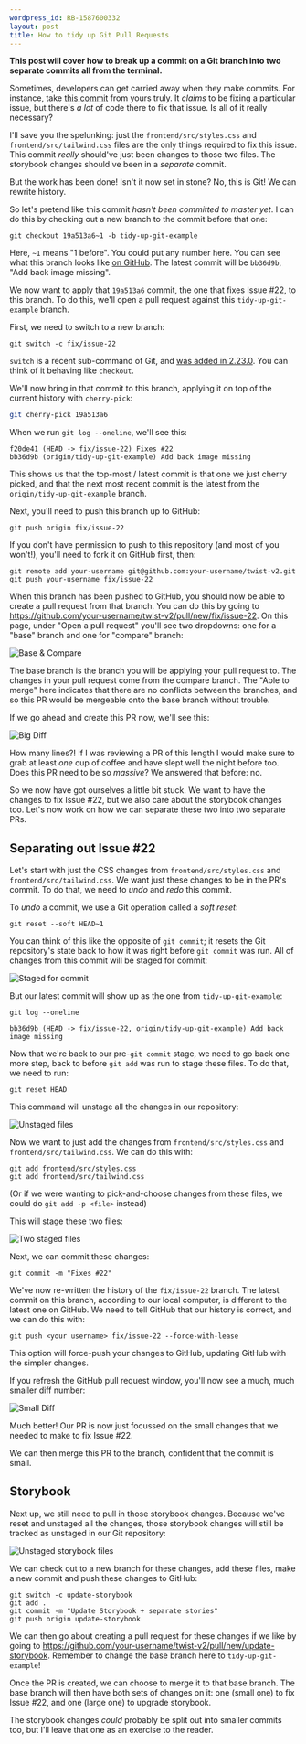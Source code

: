 ```yaml
---
wordpress_id: RB-1587600332
layout: post
title: How to tidy up Git Pull Requests
---
```


**This post will cover how to break up a commit on a Git branch into two separate commits all from the terminal.**

Sometimes, developers can get carried away when they make commits. For instance, take [this commit](https://github.com/radar/twist-v2/commit/19a513a6ae33ed0de3fb8ce426e7c7ec99449f0d) from yours truly. It _claims_ to be fixing a particular issue, but there's _a lot_ of code there to fix that issue. Is all of it really necessary?

I'll save you the spelunking: just the `frontend/src/styles.css` and `frontend/src/tailwind.css` files are the only things required to fix this issue. This commit _really_ should've just been changes to those two files. The storybook changes should've been in a _separate_ commit.

But the work has been done! Isn't it now set in stone? No, this is Git! We can rewrite history.

So let's pretend like this commit _hasn't been committed to master yet_. I can do this by checking out a new branch to the commit before that one:

```plain
git checkout 19a513a6~1 -b tidy-up-git-example
```

Here, `~1` means "1 before". You could put any number here. You can see what this branch looks like [on GitHub](https://github.com/radar/twist-v2/tree/tidy-up-git-example). The latest commit will be `bb36d9b`, "Add back image missing".

We now want to apply that `19a513a6` commit, the one that fixes Issue #22, to this branch. To do this, we'll open a pull request against this `tidy-up-git-example` branch.

First, we need to switch to a new branch:

```text
git switch -c fix/issue-22
```

`switch` is a recent sub-command of Git, and [was added in 2.23.0](https://github.blog/2019-08-16-highlights-from-git-2-23/). You can think of it behaving like `checkout`.

We'll now bring in that commit to this branch, applying it on top of the current history with `cherry-pick`:

```bash
git cherry-pick 19a513a6
```

When we run `git log --oneline`, we'll see this:

```text
f20de41 (HEAD -> fix/issue-22) Fixes #22
bb36d9b (origin/tidy-up-git-example) Add back image missing
```

This shows us that the top-most / latest commit is that one we just cherry picked, and that the next most recent commit is the latest from the `origin/tidy-up-git-example` branch.

Next, you'll need to push this branch up to GitHub:

```text
git push origin fix/issue-22
```

If you don't have permission to push to this repository (and most of you won't!), you'll need to fork it on GitHub first, then:

```text
git remote add your-username git@github.com:your-username/twist-v2.git
git push your-username fix/issue-22
```

When this branch has been pushed to GitHub, you should now be able to create a pull request from that branch. You can do this by going to https://github.com/your-username/twist-v2/pull/new/fix/issue-22. On this page, under "Open a pull request" you'll see two dropdowns: one for a "base" branch and one for "compare" branch:

![Base & Compare](/images/tidy-up-github/base-and-compare.png)

The base branch is the branch you will be applying your pull request to. The changes in your pull request come from the compare branch. The "Able to merge" here indicates that there are no conflicts between the branches, and so this PR would be mergeable onto the base branch without trouble.

If we go ahead and create this PR now, we'll see this:

![Big Diff](/images/tidy-up-github/big-diff.png)

How many lines?! If I was reviewing a PR of this length I would make sure to grab at least _one_ cup of coffee and have slept well the night before too. Does this PR need to be so _massive_? We answered that before: no.

So we now have got ourselves a little bit stuck. We want to have the changes to fix Issue #22, but we also care about the storybook changes too. Let's now work on how we can separate these two into two separate PRs.

## Separating out Issue #22

Let's start with just the CSS changes from `frontend/src/styles.css` and `frontend/src/tailwind.css`. We want just these changes to be in the PR's commit. To do that, we need to _undo_ and _redo_ this commit.

To _undo_ a commit, we use a Git operation called a _soft reset_:

```text
git reset --soft HEAD~1
```

You can think of this like the opposite of `git commit`; it resets the Git repository's state back to how it was right before `git commit` was run. All of changes from this commit will be staged for commit:

![Staged for commit](/images/tidy-up-github/staged-for-commit.png)

But our latest commit will show up as the one from `tidy-up-git-example`:

```text
git log --oneline
```

```
bb36d9b (HEAD -> fix/issue-22, origin/tidy-up-git-example) Add back image missing
```

Now that we're back to our pre-`git commit` stage, we need to go back one more step, back to before `git add` was run to stage these files. To do that, we need to run:

```
git reset HEAD
```

This command will unstage all the changes in our repository:

![Unstaged files](/images/tidy-up-github/unstaged-files.png)

Now we want to just add the changes from `frontend/src/styles.css` and `frontend/src/tailwind.css`. We can do this with:

```
git add frontend/src/styles.css
git add frontend/src/tailwind.css
```

(Or if we were wanting to pick-and-choose changes from these files, we could do `git add -p <file>` instead)

This will stage these two files:

![Two staged files](/images/tidy-up-github/two-staged-files.png)

Next, we can commit these changes:

```
git commit -m "Fixes #22"
```

We've now re-written the history of the `fix/issue-22` branch. The latest commit on this branch, according to our local computer, is different to the latest one on GitHub. We need to tell GitHub that our history is correct, and we can do this with:

```
git push <your username> fix/issue-22 --force-with-lease
```

This option will force-push your changes to GitHub, updating GitHub with the simpler changes.

If you refresh the GitHub pull request window, you'll now see a much, much smaller diff number:

![Small Diff](/images/tidy-up-github/small-diff.png)

Much better! Our PR is now just focussed on the small changes that we needed to make to fix Issue #22.

We can then merge this PR to the branch, confident that the commit is small.

## Storybook

Next up, we still need to pull in those storybook changes. Because we've reset and unstaged all the changes, those storybook changes will still be tracked as unstaged in our Git repository:

![Unstaged storybook files](/images/tidy-up-github/unstaged-storybook-files.png)

We can check out to a new branch for these changes, add these files, make a new commit and push these changes to GitHub:

```
git switch -c update-storybook
git add .
git commit -m "Update Storybook + separate stories"
git push origin update-storybook
```

We can then go about creating a pull request for these changes if we like by going to https://github.com/your-username/twist-v2/pull/new/update-storybook. Remember to change the base branch here to `tidy-up-git-example`!

Once the PR is created, we can choose to merge it to that base branch. The base branch will then have both sets of changes on it: one (small one) to fix Issue #22, and one (large one) to upgrade storybook.

The storybook changes _could_ probably be split out into smaller commits too, but I'll leave that one as an exercise to the reader.
